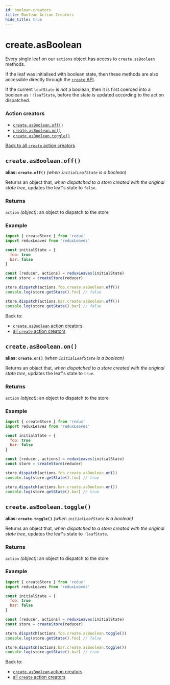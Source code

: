 ```yaml
---
id: boolean-creators
title: Boolean Action Creators
hide_title: true
---
```


# create.asBoolean

Every single leaf on our `actions` object has access to `create.asBoolean` methods.

If the leaf was initialised with boolean state, then these methods are also accessible directly through the [`create` API](../README.md).

If the current `leafState` is *not* a boolean, then it is first coerced into a boolean as `!!leafState`, before the state is updated according to the action dispatched.

### Action creators
- [`create.asBoolean.off()`](#createasbooleanoff)
- [`create.asBoolean.on()`](#createasbooleanon)
- [`create.asBoolean.toggle()`](#createasbooleantoggle)

[Back to all `create` action creators](../README.md#action-creators)

## `create.asBoolean.off()`
**alias: `create.off()`** *(when `initialLeafState` is a boolean)*

Returns an object that, *when dispatched to a store created with the original state tree*, updates the leaf's state to `false`.

### Returns
`action` *(object)*: an object to dispatch to the store

### Example
```js
import { createStore } from 'redux'
import reduxLeaves from 'reduxLeaves'

const initialState = {
  foo: true
  bar: false
}

const [reducer, actions] = reduxLeaves(initialState)
const store = createStore(reducer)
```
```js
store.dispatch(actions.foo.create.asBoolean.off())
console.log(store.getState().foo) // false
```
```js
store.dispatch(actions.bar.create.asBoolean.off())
console.log(store.getState().bar) // false
```
Back to:
* [`create.asBoolean` action creators](#action-creators)
* [all `create` action creators](../README.md#action-creators)

## `create.asBoolean.on()`
**alias: `create.on()`** *(when `initialLeafState` is a boolean)*

Returns an object that, *when dispatched to a store created with the original state tree*, updates the leaf's state to `true`.

### Returns
`action` *(object)*: an object to dispatch to the store

### Example
```js
import { createStore } from 'redux'
import reduxLeaves from 'reduxLeaves'

const initialState = {
  foo: true
  bar: false
}

const [reducer, actions] = reduxLeaves(initialState)
const store = createStore(reducer)
```
```js
store.dispatch(actions.foo.create.asBoolean.on())
console.log(store.getState().foo) // true
```
```js
store.dispatch(actions.bar.create.asBoolean.on())
console.log(store.getState().bar) // true
```

## `create.asBoolean.toggle()`
**alias: `create.toggle()`** *(when `initialLeafState` is a boolean)*

Returns an object that, *when dispatched to a store created with the original state tree*, updates the leaf's state to `!leafState`.

### Returns
`action` *(object)*: an object to dispatch to the store

### Example
```js
import { createStore } from 'redux'
import reduxLeaves from 'reduxLeaves'

const initialState = {
  foo: true
  bar: false
}

const [reducer, actions] = reduxLeaves(initialState)
const store = createStore(reducer)
```
```js
store.dispatch(actions.foo.create.asBoolean.toggle())
console.log(store.getState().foo) // false
```
```js
store.dispatch(actions.bar.create.asBoolean.toggle())
console.log(store.getState().bar) // true
```
Back to:
* [`create.asBoolean` action creators](#action-creators)
* [all `create` action creators](../README.md#action-creators)